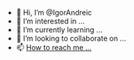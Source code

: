 - 👋 Hi, I’m @IgorAndreic
- 👀 I’m interested in ...
- 🌱 I’m currently learning ...
- 💞️ I’m looking to collaborate on ...
- 📫 [How to reach me ...](https://t.me/IgorAndreic)

<!---
IgorAndreic/IgorAndreic is a ✨ special ✨ repository because its `README.md` (this file) appears on your GitHub profile.
You can click the Preview link to take a look at your changes.
--->
